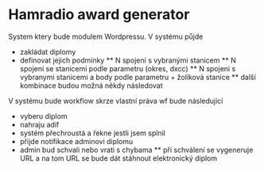 # Hamradio award generator

System ktery bude modulem Wordpressu.
V systému půjde
* zakládat diplomy 
* definovat jejich podmínky
** N spojení s vybranými stanicem
** N spojení se stanicemi podle parametru (okres, dxcc)
** N spojeni s vybranymi stanicemi a body podle parametru + žolíková stanice
** další kombinace budou možná někdy následovat

V systému bude workflow skrze vlastní práva
wf bude následující
* vyberu diplom
* nahraju adif
* systém přechroustá a řekne jestli jsem splnil
* přijde notifikace adminovi diplomu
* admin bud schvali nebo vrati s chybama
** při schválení se vygeneruje URL a na tom URL se bude dát stáhnout elektronický diplom

